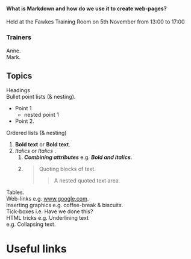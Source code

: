 #### What is Markdown and how do we use it to create web-pages?
Held at the Fawkes Training Room on 5th November from 13:00 to 17:00  

### Trainers
Anne.    
Mark.   

## Topics
Headings   
Bullet point lists (& nesting). 
* Point 1
   * nested point 1
* Point 2.  

Ordered lists (& nesting)   
1. __Bold text__ or **Bold text**.   
2. _Italics_ or *Italics* .   
   1. ___Combining attributes___  e.g. ***Bold and italics***.   
   2. >Quoting blocks of text.  
      >>A nested quoted text area.   
      
Tables.   
Web-links             e.g. www.google.com.   
Inserting graphics    e.g. coffee-break & biscuits.   
Tick-boxes            i.e. Have we done this?    
HTML tricks           e.g. Underlining text     
                      e.g. Collapsing text.    

# Useful links
